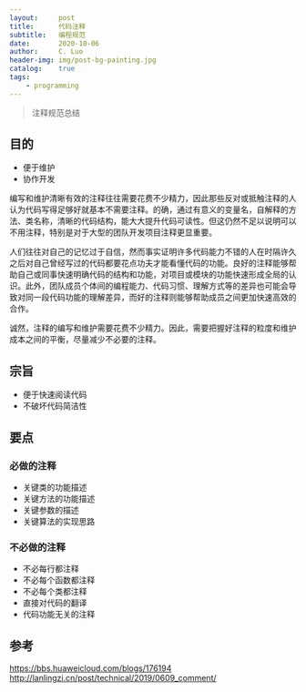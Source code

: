 ```yaml
---
layout:     post
title:      代码注释
subtitle:   编程规范
date:       2020-10-06
author:     C. Luo
header-img: img/post-bg-painting.jpg
catalog:    true
tags:
    - programming
---
```


> 注释规范总结

## 目的

- 便于维护
- 协作开发

编写和维护清晰有效的注释往往需要花费不少精力，因此那些反对或抵触注释的人认为代码写得足够好就基本不需要注释。的确，通过有意义的变量名，自解释的方法、类名称，清晰的代码结构，能大大提升代码可读性。但这仍然不足以说明可以不用注释，特别是对于大型的团队开发项目注释更显重要。

人们往往对自己的记忆过于自信，然而事实证明许多代码能力不错的人在时隔许久之后对自己曾经写过的代码都要花点功夫才能看懂代码的功能。良好的注释能够帮助自己或同事快速明确代码的结构和功能，对项目或模块的功能快速形成全局的认识。此外，团队成员个体间的编程能力、代码习惯、理解方式等的差异也可能会导致对同一段代码功能的理解差异，而好的注释则能够帮助成员之间更加快速高效的合作。

诚然，注释的编写和维护需要花费不少精力。因此，需要把握好注释的粒度和维护成本之间的平衡，尽量减少不必要的注释。

## 宗旨

- 便于快速阅读代码
- 不破坏代码简洁性
  
## 要点

### 必做的注释

- 关键类的功能描述
- 关键方法的功能描述
- 关键参数的描述
- 关键算法的实现思路
  
### 不必做的注释

- 不必每行都注释
- 不必每个函数都注释
- 不必每个类都注释
- 直接对代码的翻译
- 代码功能无关的注释

## 参考

https://bbs.huaweicloud.com/blogs/176194  
http://lanlingzi.cn/post/technical/2019/0609_comment/
